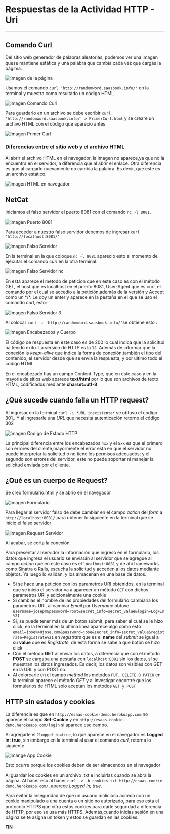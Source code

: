# Respuestas de la Actividad HTTP - Uri

---

## Comando Curl

Del sitio web generador de palabras aleatorias, podemos ver una imagen quese mantiene estática y una palabra que cambia cada vez que cargas la págima.

![Imagen de la página](SitioWeb.png)

Usamos el comando `curl 'http://randomword.saasbook.info/'` en la terminal y muestra como resultado un código HTML

![Imagen Comando Curl](ComandoCurl.png)

Para guardarlo en un archivo se debe escribir `curl 'http://randomword.saasbook.info/' > PrimerCurl.html` y se creare un archivo HTML con el código que aparecio antes

![Imagen Primer Curl](PrimerCurl.png)

### Diferencias entre el sitio web y el archivo HTML

Al abrir el archivo HTML en el navegador, la imagen no aparece,ya que no la encuentra en el servidor, a diferencia que al abrir el enlace. Otra diferencia es que al cargarlo nuevamente no cambia la palabra. Es decir, que este es un archivo estático.

![Imagen HTML en navegador](htmlEnNavegador.png)

## NetCat

Iniciamos el falso servidor el puerto 8081 con el comando `nc -l 8081`.

![Imagen Puerto 8081](Puerto8081.png)

Para acceder a nuestro falso servidor debemos de ingresar `curl 'http://localhost:8081/'`

![Imagen Falso Servidor](FalsoServidor1.png)

En la terminal en la que coloque `nc -l 8081` aparecio esto al momento de ejecutar el comando *curl* en la otra terminal.

![Imagen Falso Servidor nc](FalsoServidor2.png)

En esta aparece el metodo de peticion que en este caso es con el método GET, el host que es localhost en el puerto 8081, User-Agent que es curl, el comando por el cual se accedio a la petición,además de la versión y Accept como un \*/\*. Le doy un enter y aparece en la pestaña en el que se uso el comando *curl*, esto:

![Imagen Falso Servidor 3](FalsoServidor3.png)

Al colocar `curl -i 'http://randomword.saasbook.info/'`se obtiene esto :

![Imagen Encabezados y Cuerpo](EncabezadoCuerpo.png)

El código de respuesta en este caso es de 200 lo cual indica que la solicitud ha tenido exito. La version de HTTP es la 1.1. Además de informar que la conexión is *keept-alive* que indica la forma de conexión,también el tipo del contenido, el servidor desde que se envia la respuesta, y por ultimo todo el codigo HTML

En el encabezado hay un campo Content-Type, que en este caso y en la mayoria de sitios web aparece **text/html** por lo que son archivos de texto HTML, codificados mediante **charset=utf-8**

## ¿Qué sucede cuando falla un HTTP request?

Al ingresar en la terminal `curl -i *URL inexistente*` se obtuvo el código 301,. Y al ingresarle una *URL* que necesita autenticación retorno el código 302

![Imagen Codigo de Estado HTTP](CodigoEstado.png)

La principal diferencia entre los encabezados `4xx` y el `5xx` es que el primero son errores del cliente,mayormente el error esta en que el servidor no puede interpretar la solicitud o no tiene los permisos adecuados; y el segundo son errores del servidor, este no puede soportar ni manejar la solicitud enviada por el cliente.  

## ¿Qué es un cuerpo de Request?

Se creo formulario.html y se abrio en el navegador

![Imagen Formulario](Formulario.png)

Para llegar al servidor falso de debe cambiar en el campo *action* del *form* a `http://localhost:8081/` para obtener lo siguiente en la terminal que se inicio el falso servidor

![Imagen Request Servidor](requestFalsoServidor.png)

Al acabar, se corta la conexión.

Para presentar al servidor la información que ingresó en el formulario, los datos que ingresa el usuario se enviarán al servidor que se agregue al campo *action* que en este caso es el `localhost:8081` y de ahí frameworks como Sinatra o Rails, escucha la solicitud y acceden a los datos mediante objetos. Ya luego lo validan, y los almacenan en una base de datos.

* Si se hace una peticion con los parametros URI obtenidos, en la terminal que se inicio el servidor va a aparecer un método `GET` con dichos parametros URI y adicionalmente una cookie
* Si cambias el nombre de las propiedades del formulario cambiaria los parametros URI, al cambiar *Email* por *Username* obtuve `username=josepm&password=root&secret_info=secret_value&login=Log+In%21`  
* Si, se puede tener más de un botón submit, para saber al cual se le hizo click, en la terminal en la ultima linea aparece algo como esto `email=jose%40jose.com&password=jose&secret_info=secret_value&registrate=Registrate%21` en *registrate* que es el **name** del *submit* se igual a su **value** que es *Registrate*, de esta forma se sabe a que botón se hizo click
* Con el metodo **GET** al enviar los datos, a diferencia que con el método **POST** se cargaba una pestaña con `localhost:8081` sin los datos, sí se muestran los datos ingresados. Es decir, los datos son visibles con GET en la URL y con POST no.
* Al colorcarle en el campo *method* los métodos `PUT, DELETE O PATCH` en la terminal aparece el método *GET* y al investigar encontré que los formularios de HTML solo aceptan los métodos `GET y POST`

## HTTP sin estados y cookies

La diferencia es que en `http://esaas-cookie-demo.herokuapp.com` no aparece el campo **Set-Cookie** y en `http://esaas-cookie-demo.herokuapp.com/login` si aparece ese campo.

Al agregarle el `?logged_in=true`, lo que aparece en el navegador es **Logged in: true**, sin embargo en la terminal al usar el comando *curl*, retorna lo siguiente

![Imange App Cookie](AppCookie.png)

Esto ocurre porque los cookies deben de ser almacendos en el navegador

Al guardar los cookies en un archivo .txt e incluirlas cuando se abra la página. Al hacer eso al hacer `curl -v -b cookies.txt http://esaas-cookie-demo.herokuapp.com/`, aparece *Logged in; true*.

Para evitar la inseguridad de que un usuario malicioso acceda con un cookie manipulado a una cuenta o un sitio no autorizado, para eso esta el protocolo HTTPS que cifra estos cookies para darle seguridad a diferencia de HTTP, por eso se usa más HTTPS. Además,cuando inicias sesión en una página se te asigna un token y estos se guardan en las cookies.

**FIN**

